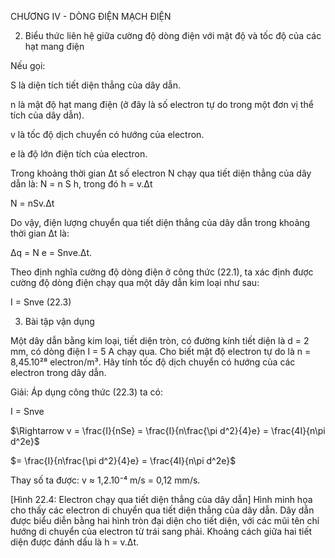 CHƯƠNG IV - DÒNG ĐIỆN MẠCH ĐIỆN

2. Biểu thức liên hệ giữa cường độ dòng điện với mật độ và tốc độ của các hạt mang điện

Nếu gọi:

S là diện tích tiết diện thẳng của dây dẫn.

n là mật độ hạt mang điện (ở đây là số electron tự do trong một đơn vị thể tích của dây dẫn).

v là tốc độ dịch chuyển có hướng của electron.

e là độ lớn điện tích của electron.

Trong khoảng thời gian Δt số electron N chạy qua tiết diện thẳng của dây dẫn là: N = n S h, trong đó h = v.Δt

N = nSv.Δt

Do vậy, điện lượng chuyển qua tiết diện thẳng của dây dẫn trong khoảng thời gian Δt là:

Δq = N e = Snve.Δt.

Theo định nghĩa cường độ dòng điện ở công thức (22.1), ta xác định được cường độ dòng điện chạy qua một dây dẫn kim loại như sau:

I = Snve         (22.3)

3. Bài tập vận dụng

Một dây dẫn bằng kim loại, tiết diện tròn, có đường kính tiết diện là d = 2 mm, có dòng điện I = 5 A chạy qua. Cho biết mật độ electron tự do là n = 8,45.10²⁸ electron/m³. Hãy tính tốc độ dịch chuyển có hướng của các electron trong dây dẫn.

Giải:
Áp dụng công thức (22.3) ta có:

I = Snve

$\Rightarrow v = \frac{I}{nSe} = \frac{I}{n\frac{\pi d^2}{4}e} = \frac{4I}{n\pi d^2e}$

$= \frac{I}{n\frac{\pi d^2}{4}e} = \frac{4I}{n\pi d^2e}$

Thay số ta được: v ≈ 1,2.10⁻⁴ m/s = 0,12 mm/s.

[Hình 22.4: Electron chạy qua tiết diện thẳng của dây dẫn]
Hình minh họa cho thấy các electron di chuyển qua tiết diện thẳng của dây dẫn. Dây dẫn được biểu diễn bằng hai hình tròn đại diện cho tiết diện, với các mũi tên chỉ hướng di chuyển của electron từ trái sang phải. Khoảng cách giữa hai tiết diện được đánh dấu là h = v.Δt.